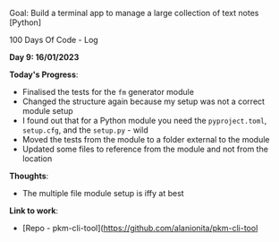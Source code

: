 Goal: Build a terminal app to manage a large collection of text notes [Python]

100 Days Of Code - Log

**Day 9: 16/01/2023**

**Today's Progress**:
- Finalised the tests for the `fm` generator module
- Changed the structure again because my setup was not a correct module setup
- I found out that for a Python module you need the `pyproject.toml`, `setup.cfg`, and the `setup.py` - wild
- Moved the tests from the module to a folder external to the module 
- Updated some files to reference from the module and not from the location

**Thoughts**: 
- The multiple file module setup is iffy at best

**Link to work**: 
- [Repo - pkm-cli-tool](https://github.com/alanionita/pkm-cli-tool